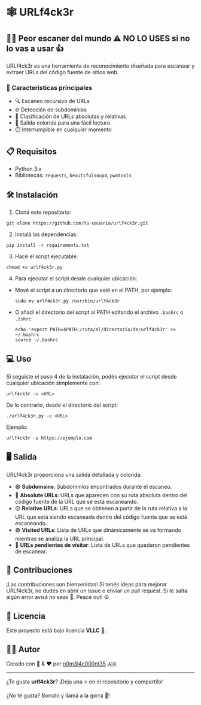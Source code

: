 # 🕸️ URLf4ck3r

## 🕵️‍♂️ Peor escaner del mundo ⚠️ NO LO USES si no lo vas a usar 👍

URLf4ck3r es una herramienta de reconocimiento diseñada para escanear y extraer URLs del código fuente de sitios web.

### 🚀 Características principales

- 🔍 Escaneo recursivo de URLs
- 🌐 Detección de subdominios
- 🔗 Clasificación de URLs absolutas y relativas
- 🎨 Salida colorida para una fácil lectura
- ⏱️ Interrumpible en cualquier momento

## 📋 Requisitos

- Python 3.x
- Bibliotecas: `requests`, `beautifulsoup4`, `pwntools`

## 🛠️ Instalación

1. Cloná este repositorio:

```
git clone https://github.com/tu-usuario/urlf4ck3r.git
```

2. Instalá las dependencias:

```
pip install -r requirements.txt
```

3. Hacé el script ejecutable:

```
chmod +x urlf4ck3r.py
```

4. Para ejecutar el script desde cualquier ubicación:

- Mové el script a un directorio que esté en el PATH, por ejemplo:
  ```
  sudo mv urlf4ck3r.py /usr/bin/urlf4ck3r
  ```
- O añadí el directorio del script al PATH editando el archivo `.bashrc` o `.zshrc`:
  ```
  echo 'export PATH=$PATH:/ruta/al/directorio/de/urlf4ck3r' >> ~/.bashrc
  source ~/.bashrc
  ```

## 💻 Uso

Si seguiste el paso 4 de la instalación, podés ejecutar el script desde cualquier ubicación simplemente con:

```
urlf4ck3r -u <URL>
```

De lo contrario, desde el directorio del script:

```
./urlf4ck3r.py -u <URL>
```

Ejemplo:

```
urlf4ck3r -u https://ejemplo.com
```

## 🖥️ Salida

URLf4ck3r proporciona una salida detallada y colorida:

- 🟢 **Subdomains**: Subdominios encontrados durante el escaneo.
- 🔵 **Absolute URLs**: URLs que aparecen con su ruta absoluta dentro del código fuente de la URL que se está escaneando.
- 🟡 **Relative URLs**: URLs que se obtienen a partir de la ruta relativa a la URL que está siendo escaneada dentro del código fuente que se está escaneando.
- 🟣 **Visited URLs**: Lista de URLs que dinámicamente se va formando mientras se analiza la URL principal.
- 🔴 **URLs pendientes de visitar**: Lista de URLs que quedaron pendientes de escanear.

## 🤝 Contribuciones

¡Las contribuciones son bienvenidas! Si tenés ideas para mejorar URLf4ck3r, no dudés en abrir un issue o enviar un pull request.
Si te salta algún error avisá no seas 💩.
Peace out! ☮️

## 📜 Licencia

Este proyecto está bajo licencia **VLLC** 🦁.

## 👨‍💻 Autor

Creado con 🤪 & ❤️ por [n0m3l4c000nt35](https://github.com/n0m3l4c000nt35) 🇦🇷

---

¿Te gusta **urlf4ck3r**? ¡Deja una ⭐ en el repositorio y compartilo!

¿No te gusta? Borralo y llamá a la gorra 🚓!

